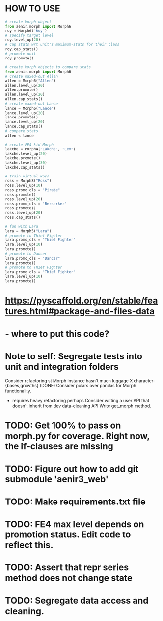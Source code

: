 HOW TO USE
==========
```python
# create Morph object
from aenir.morph import Morph6
roy = Morph6("Roy")
# specify target level
roy.level_up(20)
# cap stats wrt unit's maximum-stats for their class
roy.cap_stats()
# promote unit
roy.promote()
```

```python
# create Morph objects to compare stats
from aenir.morph import Morph6
# create maxed-out Allen
allen = Morph6("Allen")
allen.level_up(20)
allen.promote()
allen.level_up(20)
allen.cap_stats()
# create maxed-out Lance
lance = Morph6("Lance")
lance.level_up(20)
lance.promote()
lance.level_up(20)
lance.cap_stats()
# compare stats
allen < lance
```

```python
# create FE4 kid Morph
lakche = Morph4("Lakche", "Lex")
lakche.level_up(20)
lakche.promote()
lakche.level_up(30)
lakche.cap_stats()
```

```python
# train virtual Ross
ross = Morph8("Ross")
ross.level_up(10)
ross.promo_cls = "Pirate"
ross.promote()
ross.level_up(20)
ross.promo_cls = "Berserker"
ross.promote()
ross.level_up(20)
ross.cap_stats()
```

```python
# fun with Lara
lara = Morph5("Lara")
# promote to Thief Fighter
lara.promo_cls = "Thief Fighter"
lara.level_up(10)
lara.promote()
# promote to Dancer
lara.promo_cls = "Dancer"
lara.promote()
# promote to Thief Fighter
lara.promo_cls = "Thief Fighter"
lara.level_up(10)
lara.promote()
```

# https://pyscaffold.org/en/stable/features.html#package-and-files-data
# - where to put this code?
# Note to self: Segregate tests into unit and integration folders

Consider refactoring st Morph instance hasn't much luggage
X character-{bases,growths} (DONE)
Consider polars over pandas for Morph functionality.
- requires heavy refactoring perhaps
Consider writing a user API that doesn't inherit from dev data-cleaning API
Write get_morph method.
# TODO: Get 100% to pass on morph.py for coverage. Right now, the if-clauses are missing
# TODO: Figure out how to add git submodule 'aenir3_web'
# TODO: Make requirements.txt file
# TODO: FE4 max level depends on promotion status. Edit code to reflect this.
# TODO: Assert that repr series method does not change state
# TODO: Segregate data access and cleaning.
